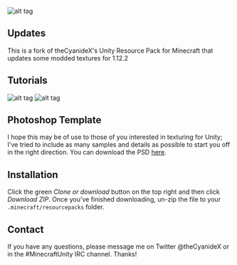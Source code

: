 ![alt tag](http://i.imgur.com/RTNLsgQ.png)

Updates
------
This is a fork of theCyanideX's Unity Resource Pack for Minecraft that updates some modded textures for 1.12.2

Tutorials
------
![alt tag](http://i.imgur.com/9NJg2D3.png)
![alt tag](http://i.imgur.com/EdA2hQm.png)


Photoshop Template
------
I hope this may be of use to those of you interested in texturing for Unity; I've tried to include as many samples and details as possible to start you off in the right direction. You can download the PSD [here](https://www.dropbox.com/s/d3tzqpg0ul8f9q6/unityTemplate.psd?dl=1 "Unity - PSD").

Installation
------
Click the green _Clone or download_ button on the top right and then click _Download ZIP_. Once you've finished downloading, un-zip the file to your `.minecraft/resourcepacks` folder.

Contact
------
If you have any questions, please message me on Twitter @theCyanideX or in the #MinecraftUnity IRC channel. Thanks!
